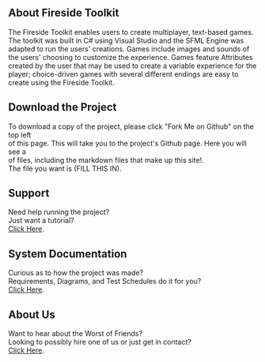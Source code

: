 <!--Main Page (This Page)
Give an overview of your system (may include video)-->

## About Fireside Toolkit
The Fireside Toolkit enables users to create multiplayer, text-based
games. The toolkit was built in C# using Visual Studio and the SFML
Engine was adapted to run the users' creations. Games include images
and sounds of the users' choosing to customize the experience. Games
feature Attributes created by the user that may be used to create a
variable experience for the player; choice-driven games with several
different endings are easy to create using the Fireside Toolkit.
    
<!--Download Page-->
## Download the Project
To download a copy of the project, please click "Fork Me on Github" on the top left<br>
of this page. This will take you to the project's Github page. Here you will see a<br>
of files, including the markdown files that make up this site!.<br>
The file you want is (FILL THIS IN).

<!--Support Page
Documentation/Videos explaining how to use the system-->
## Support
Need help running the project?<br>
Just want a tutorial?<br>
[Click Here](support.html).<br>

<!--System Documentation Page
Requirements, Domain Models, Use Cases, Robustness Diagram, 
Sequence Diagram, Static Class Diagram, 
"design/coding/test plan documentation"-->
## System Documentation
Curious as to how the project was made?<br>
Requirements, Diagrams, and Test Schedules do it for you?<br>
[Click Here](documentation.html).<br>

<!--About Page
Info on us-->
## About Us
Want to hear about the Worst of Friends?<br>
Looking to possibly hire one of us or just get in contact?<br>
[Click Here](about.md).<br>
